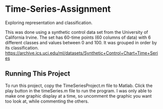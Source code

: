 # Time-Series-Assignment
Exploring representation and classification.

This was done using a synthetic control data set from the University of California Irvine. The set has 60-time points (60 columns of data) with 6 different classes and values between 0 and 100. It was grouped in order by its classification. 
https://archive.ics.uci.edu/ml/datasets/Synthetic+Control+Chart+Time+Series


## Running This Project
To run this project, copy the TimeSeriesProject.m file to Matlab. Click the play button in the timeSeries.m file to run the program. I was only able to make one graphic display at a time, so uncomment the graphic you want too look at, while commenting the others.
